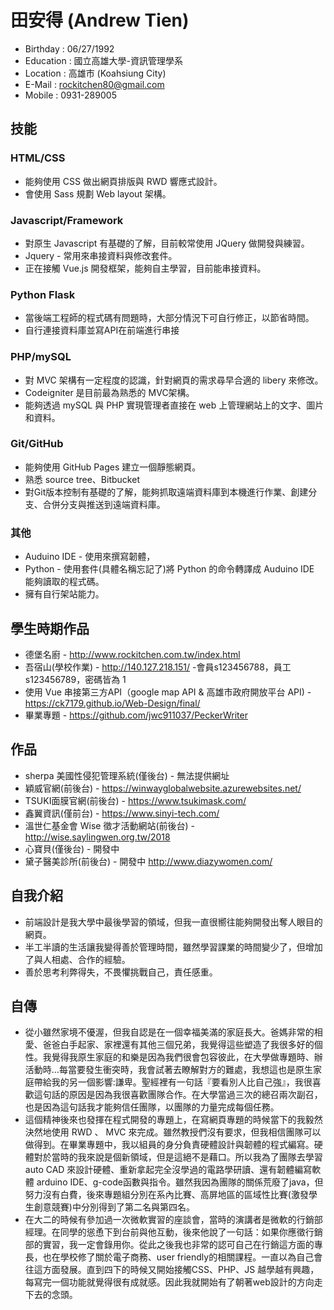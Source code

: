 # 田安得 (Andrew Tien)

* Birthday : 06/27/1992
* Education : 國立高雄大學-資訊管理學系
* Location : 高雄市 (Koahsiung City)
* E-Mail : rockitchen80@gmail.com
* Mobile : 0931-289005

## 技能

### HTML/CSS

* 能夠使用 CSS 做出網頁排版與 RWD 響應式設計。
* 會使用 Sass 規劃 Web layout 架構。
 
### Javascript/Framework

* 對原生 Javascript 有基礎的了解，目前較常使用 JQuery 做開發與練習。
* Jquery - 常用來串接資料與修改套件。
* 正在接觸 Vue.js 開發框架，能夠自主學習，目前能串接資料。

### Python Flask

* 當後端工程師的程式碼有問題時，大部分情況下可自行修正，以節省時間。
* 自行連接資料庫並寫API在前端進行串接

### PHP/mySQL

* 對 MVC 架構有一定程度的認識，針對網頁的需求尋早合適的 libery 來修改。
* Codeigniter 是目前最為熟悉的 MVC架構。
* 能夠透過 mySQL 與 PHP 實現管理者直接在 web 上管理網站上的文字、圖片和資料。

### Git/GitHub

* 能夠使用 GitHub Pages 建立一個靜態網頁。
* 熟悉 source tree、Bitbucket
* 對Git版本控制有基礎的了解，能夠抓取遠端資料庫到本機進行作業、創建分支、合併分支與推送到遠端資料庫。

### 其他

* Auduino IDE - 使用來撰寫韌體，
* Python - 使用套件(具體名稱忘記了)將 Python 的命令轉譯成 Auduino IDE 能夠讀取的程式碼。
* 擁有自行架站能力。

## 學生時期作品

* 德堡名廚 - http://www.rockitchen.com.tw/index.html
* 吾宿山(學校作業) - http://140.127.218.151/ -會員s123456788，員工s123456789，密碼皆為 1
* 使用 Vue 串接第三方API（google map API & 高雄市政府開放平台 API) - https://ck7179.github.io/Web-Design/final/
* 畢業專題 - https://github.com/jwc911037/PeckerWriter

## 作品

* sherpa 美國性侵犯管理系統(僅後台) - 無法提供網址 
* 穎威官網(前後台) - https://winwayglobalwebsite.azurewebsites.net/
* TSUKI面膜官網(前後台) - https://www.tsukimask.com/
* 鑫翼資訊(僅前台) - https://www.sinyi-tech.com/
* 溫世仁基金會 Wise 徵才活動網站(前後台) - http://wise.saylingwen.org.tw/2018
* 心寶貝(僅後台) - 開發中
* 黛子醫美診所(前後台) - 開發中 http://www.diazywomen.com/

## 自我介紹

* 前端設計是我大學中最後學習的領域，但我一直很嚮往能夠開發出奪人眼目的網頁。
* 半工半讀的生活讓我變得善於管理時間，雖然學習課業的時間變少了，但增加了與人相處、合作的經驗。
* 善於思考利弊得失，不畏懼挑戰自己，責任感重。

## 自傳

* 從小雖然家境不優渥，但我自認是在一個幸福美滿的家庭長大。爸媽非常的相愛、爸爸白手起家、家裡還有其他三個兄弟，我覺得這些塑造了我很多好的個性。我覺得我原生家庭的和樂是因為我們很會包容彼此，在大學做專題時、辦活動時…每當要發生衝突時，我會試著去瞭解對方的難處，我想這也是原生家庭帶給我的另一個影響:謙卑。聖經裡有一句話『要看別人比自己強』，我很喜歡這句話的原因是因為我很喜歡團隊合作。在大學當過三次的總召兩次副召，也是因為這句話我才能夠信任團隊，以團隊的力量完成每個任務。
* 這個精神後來也發揮在程式開發的專題上，在寫網頁專題的時候當下的我毅然決然地使用 RWD 、 MVC 來完成。雖然教授們沒有要求，但我相信團隊可以做得到。在畢業專題中，我以組員的身分負責硬體設計與韌體的程式編寫。硬體對於當時的我來說是個新領域，但是這絕不是藉口。所以我為了團隊去學習 auto CAD 來設計硬體、重新拿起完全沒學過的電路學研讀、還有韌體編寫軟體 arduino IDE、g-code函數與指令。雖然我因為團隊的關係荒廢了java，但努力沒有白費，後來專題組分別在系內比賽、高屏地區的區域性比賽(激發學生創意競賽)中分別得到了第二名與第四名。
* 在大二的時候有參加過一次微軟實習的座談會，當時的演講者是微軟的行銷部經理。在同學的慫恿下到台前與他互動，後來他說了一句話：如果你應徵行銷部的實習，我一定會錄用你。從此之後我也非常的認可自己在行銷這方面的專長，也在學校修了關於電子商務、user friendly的相關課程。一直以為自己會往這方面發展。直到四下的時候又開始接觸CSS、PHP、JS 越學越有興趣，每寫完一個功能就覺得很有成就感。因此我就開始有了朝著web設計的方向走下去的念頭。
